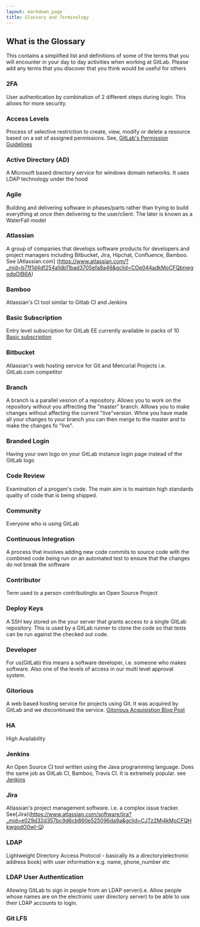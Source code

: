 ```yaml
---
layout: markdown_page
title: Glossary and Terminology
---
```


## What is the Glossary

This contains a simplified list and definitions of some of the terms that you will encounter in your day to day activities when working at GitLab.
Please add any terms that you discover that you think would be useful for others

### 2FA

User authentication by combination of 2 different steps during login. This allows for more security.

### Access Levels

Process of selective restriction to create, view, modify or delete a resource based on a set of assigned permissions.
See, [GitLab's Permission Guidelines](http://doc.gitlab.com/ce/permissions/permissions.html)

### Active Directory (AD)

A Microsoft based directory service for windows domain networks. It uses LDAP technology under the hood

### Agile

Building and delivering software in phases/parts rather than trying to build everything at once then delivering to the user/client. The later is known as a WaterFall model

### Atlassian

A group of companies that develops software products for developers and project managers including Bitbucket, Jira, Hipchat, Confluence, Bamboo. See [Atlassian.com] (https://www.atlassian.com/?_mid=b71f1d4df254a1db11bad3705efa8a46&gclid=COe044adkMoCFQbnwgodgOIB6A)

### Bamboo

Atlassian's CI tool similar to Gitlab CI and Jenkins

### Basic Subscription

Entry level subscription for GitLab EE currently available in packs of 10 [Basic subscription](https://about.gitlab.com/pricing/)

### Bitbucket 

Atlassian's web hosting service for Git and Mercurial Projects i.e. GitLab.com competitor

### Branch

A branch is a parallel vesrion of a repository. Allows you to work on the repository without you affrecting the "master" branch. Alllows you to make changes without affecting the current "live"version. Whne you have made all your changes to your branch you can then merge to the master and to make the changes fo "live".

### Branded Login

Having your own logo on your GitLab instance login page instead of the GitLab logo

### Code Review

Examination of a progam's code. The main aim is to maintain high standards quality of code that is being shipped.

### Community

Everyone who is using GitLab

### Continuous Integration

A process that involves adding new code commits to source code with the combined code being run on an automated test to ensure that the changes do not break the software

### Contributor

Term used to a person contributingto an Open Source Project

### Deploy Keys

A SSH key stored on the your server that grants access to a single GitLab repository. This is used by a GitLab runner to clone the code so that tests can be run against the checked out code.

### Developer 

For us(GitLab) this means a software developer, i.e. someone who makes software. Also one of the levels of access in our multi level approval system.

### Gitorious

A web based hosting service for projects using Git. It was acquired by GitLab and we discontinued the service. [Gitorious Acquisistion Blog Post](https://about.gitlab.com/2015/03/03/gitlab-acquires-gitorious/)

### HA

High Availability

### Jenkins

An Open Source CI tool written using the Java programming language. Does the same job as GitLab CI, Bamboo, Travis CI. It is extremely popular. see [Jenkins](https://jenkins-ci.org/)

### Jira

Atlassian's project management software. i.e. a complex issue tracker. See[Jira}(https://www.atlassian.com/software/jira?_mid=e029d32d357bc9d6cb860e525096da9a&gclid=CJTz2Mj4kMoCFQHkwgodO0wI-Q)

### LDAP

Lightweight Directory Access Protocol - basically its a directory(electronic address book) with user information e.g. name, phone_number etc


### LDAP User Authentication

Allowing GitLab to sign in people from an LDAP server(i.e. Allow people whose names are on the electronic user directory server) to be able to use their LDAP accounts to login.


### Git LFS



